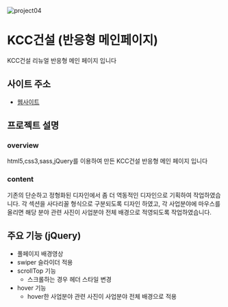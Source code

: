 ![project04](https://user-images.githubusercontent.com/110226576/209346492-d9e88c01-b7a1-4724-971c-77bb803547ba.png)

# KCC건설 (반응형 메인페이지)
KCC건설 리뉴얼 반응형 메인 페이지 입니다

## 사이트 주소
- <a href="https://pcy09.github.io/03_KCC/" target="_blank">웹사이트</a>

## 프로젝트 설명

### overview
html5,css3,sass,jQuery를 이용하여 만든 KCC건설 반응형 메인 페이지 입니다
### content
기존의 단순하고 정형화된 디자인에서 좀 더 역동적인 디자인으로 기획하여 작업하였습니다. 각 섹션을 사다리꼴 형식으로 구분되도록 디자인 하였고,
각 사업분야에 마우스를 올리면 해당 분야 관련 사진이 사업분야 전체 배경으로 적영되도록 작업하였습니다.

## 주요 기능 (jQuery)
* 풀페이지 배경영상
* swiper 슬라이더 적용
* scrollTop 기능
  - 스크롤하는 경우 헤더 스타일 변경
* hover 기능
  - hover한 사업분야 관련 사진이 사업분야 전체 배경으로 적용



